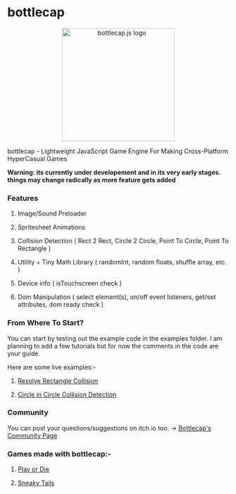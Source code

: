 # bottlecap

<p align="center">

<img src="https://bottlecap.js.org/logo.png" width="256" alt="bottlecap.js logo">

</p>

bottlecap - Lightweight JavaScript Game Engine For Making Cross-Platform HyperCasual Games

**Warning: its currently under developement and in its very early stages. things may change radically as more feature gets added**

### Features

1) Image/Sound Preloader

2) Spritesheet Animations

3) Collision Detection ( Rect 2 Rect, Circle 2 Circle, Point To Circle, Point To Rectangle )

4) Utility + Tiny Math Library ( randomInt, random floats, shuffle array, etc. )

5) Device info ( isTouchscreen check ) 

6) Dom Manipulation ( select element(s), on/off event listeners, get/set attributes, dom ready check )

### From Where To Start?

You can start by testing out the example code in the examples folder. 
I am planning to add a few tutorials but for now the comments in the code are your guide.

Here are some live examples:-

1) [Resolve Rectangle Collision](https://bottlecap.js.org/examples/collisions/resolve-rectangle-collision.html)

2) [Circle in Circle Collision Detection](https://bottlecap.js.org/examples/collisions/circle-in-circle-collision.html)

### Community

You can post your questions/suggestions on itch.io too. -> [Bottlecap's Community Page](https://rwbeast.itch.io/bottlecap/community)

### Games made with bottlecap:-

1) [Play or Die](https://rwbeast.itch.io/play-or-die)

2) [Sneaky Tails](https://rwbeast.itch.io/sneaky-tails)
